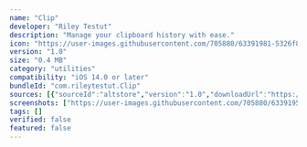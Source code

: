 ```yaml
---
name: "Clip"
developer: "Riley Testut"
description: "Manage your clipboard history with ease."
icon: "https://user-images.githubusercontent.com/705880/63391981-5326f800-c37a-11e9-99d8-760fd06bb601.png"
version: "1.0"
size: "0.4 MB"
category: "utilities"
compatibility: "iOS 14.0 or later"
bundleId: "com.rileytestut.Clip"
sources: [{"sourceId":"altstore","version":"1.0","downloadUrl":"https://f000.backblazeb2.com/file/altstore/apps/clip/1_0.ipa","lastUpdated":"2020-06-17T19:30:00.000Z","size":"0.4 MB","isOfficial":true}]
screenshots: ["https://user-images.githubusercontent.com/705880/63391950-34286600-c37a-11e9-965f-832efe3da507.png","https://user-images.githubusercontent.com/705880/70830209-8e738980-1da4-11ea-8b3b-6e5fbc78adff.png"]
tags: []
verified: false
featured: false
---
```

